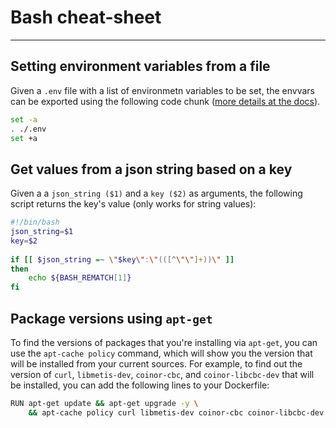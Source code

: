 # Bash cheat-sheet
---

## Setting environment variables from a file

Given a `.env` file with a list of environmetn variables to be set, the envvars can be exported using the following code chunk ([more details at the docs](https://www.gnu.org/software/bash/manual/html_node/The-Set-Builtin.html)).
```bash
set -a
. ./.env
set +a
```

## Get values from a json string based on a key

Given a a `json_string ($1)` and a `key ($2)` as arguments, the following script returns the key's value (only works for string values):
```bash
#!/bin/bash  
json_string=$1  
key=$2  
  
if [[ $json_string =~ \"$key\":\"(([^\"\"]+))\" ]]  
then  
    echo ${BASH_REMATCH[1]}  
fi
```

## Package versions using `apt-get`

To find the versions of packages that you're installing via `apt-get`, you can use the `apt-cache policy` command, which will show you the version that will be installed from your current sources. For example, to find out the version of `curl`, `libmetis-dev`, `coinor-cbc`, and `coinor-libcbc-dev` that will be installed, you can add the following lines to your Dockerfile:

```bash
RUN apt-get update && apt-get upgrade -y \     
	&& apt-cache policy curl libmetis-dev coinor-cbc coinor-libcbc-dev
```
